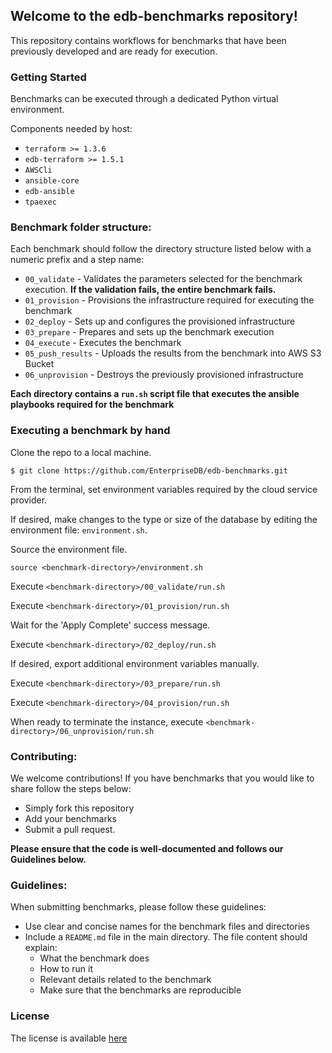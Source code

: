 ## Welcome to the edb-benchmarks repository!

This repository contains workflows for benchmarks that have been previously developed and are ready for execution.

### Getting Started

Benchmarks can be executed through a dedicated Python virtual environment.

Components needed by host:
- `terraform >= 1.3.6`
- `edb-terraform >= 1.5.1`
- `AWSCli`
- `ansible-core`
- `edb-ansible`
- `tpaexec`

### Benchmark folder structure:

Each benchmark should follow the directory structure listed below with a numeric prefix and a step name:

- `00_validate` - Validates the parameters selected for the benchmark execution. **If the validation fails, the entire benchmark fails.**
- `01_provision` - Provisions the infrastructure required for executing the benchmark
- `02_deploy` - Sets up and configures the provisioned infrastructure
- `03_prepare` - Prepares and sets up the benchmark execution
- `04_execute` - Executes the benchmark
- `05_push_results` - Uploads the results from the benchmark into AWS S3 Bucket
- `06_unprovision` - Destroys the previously provisioned infrastructure

**Each directory contains a `run.sh` script file that executes the ansible playbooks required for the benchmark**

### Executing a benchmark by hand

Clone the repo to a local machine.

```console
$ git clone https://github.com/EnterpriseDB/edb-benchmarks.git
```

From the terminal, set environment variables required by the cloud service provider.

If desired, make changes to the type or size of the database by editing the environment file: `environment.sh`.

Source the environment file.

`source <benchmark-directory>/environment.sh`

Execute `<benchmark-directory>/00_validate/run.sh`

Execute `<benchmark-directory>/01_provision/run.sh`

Wait for the 'Apply Complete' success message.

Execute `<benchmark-directory>/02_deploy/run.sh`

If desired, export additional environment variables manually. 

Execute `<benchmark-directory>/03_prepare/run.sh`

Execute `<benchmark-directory>/04_provision/run.sh`

When ready to terminate the instance, execute `<benchmark-directory>/06_unprovision/run.sh`

### Contributing:

We welcome contributions! If you have benchmarks that you would like to share follow the steps below:

- Simply fork this repository
- Add your benchmarks
- Submit a pull request. 

**Please ensure that the code is well-documented and follows our Guidelines below.**

### Guidelines:

When submitting benchmarks, please follow these guidelines:

- Use clear and concise names for the benchmark files and directories
- Include a `README.md` file in the main directory. The file content should explain: 
  - What the benchmark does
  - How to run it
  - Relevant details related to the benchmark
  - Make sure that the benchmarks are reproducible

### License

The license is available [here](LICENSE.md)
